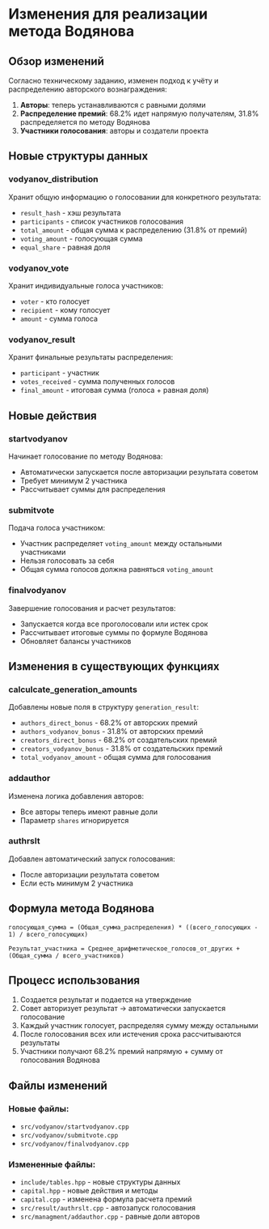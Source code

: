 # Изменения для реализации метода Водянова

## Обзор изменений

Согласно техническому заданию, изменен подход к учёту и распределению авторского вознаграждения:

1. **Авторы**: теперь устанавливаются с равными долями
2. **Распределение премий**: 68.2% идет напрямую получателям, 31.8% распределяется по методу Водянова
3. **Участники голосования**: авторы и создатели проекта

## Новые структуры данных

### vodyanov_distribution
Хранит общую информацию о голосовании для конкретного результата:
- `result_hash` - хэш результата
- `participants` - список участников голосования
- `total_amount` - общая сумма к распределению (31.8% от премий)
- `voting_amount` - голосующая сумма
- `equal_share` - равная доля

### vodyanov_vote
Хранит индивидуальные голоса участников:
- `voter` - кто голосует
- `recipient` - кому голосует
- `amount` - сумма голоса

### vodyanov_result
Хранит финальные результаты распределения:
- `participant` - участник
- `votes_received` - сумма полученных голосов
- `final_amount` - итоговая сумма (голоса + равная доля)

## Новые действия

### startvodyanov
Начинает голосование по методу Водянова:
- Автоматически запускается после авторизации результата советом
- Требует минимум 2 участника
- Рассчитывает суммы для распределения

### submitvote
Подача голоса участником:
- Участник распределяет `voting_amount` между остальными участниками
- Нельзя голосовать за себя
- Общая сумма голосов должна равняться `voting_amount`

### finalvodyanov
Завершение голосования и расчет результатов:
- Запускается когда все проголосовали или истек срок
- Рассчитывает итоговые суммы по формуле Водянова
- Обновляет балансы участников

## Изменения в существующих функциях

### calculcate_generation_amounts
Добавлены новые поля в структуру `generation_result`:
- `authors_direct_bonus` - 68.2% от авторских премий
- `authors_vodyanov_bonus` - 31.8% от авторских премий  
- `creators_direct_bonus` - 68.2% от создательских премий
- `creators_vodyanov_bonus` - 31.8% от создательских премий
- `total_vodyanov_amount` - общая сумма для голосования

### addauthor
Изменена логика добавления авторов:
- Все авторы теперь имеют равные доли
- Параметр `shares` игнорируется

### authrslt
Добавлен автоматический запуск голосования:
- После авторизации результата советом
- Если есть минимум 2 участника

## Формула метода Водянова

```
голосующая_сумма = (Общая_сумма_распределения) * ((всего_голосующих - 1) / всего_голосующих)

Результат_участника = Среднее_арифметическое_голосов_от_других + (Общая_сумма / всего_участников)
```

## Процесс использования

1. Создается результат и подается на утверждение
2. Совет авторизует результат → автоматически запускается голосование
3. Каждый участник голосует, распределяя сумму между остальными
4. После голосования всех или истечения срока рассчитываются результаты
5. Участники получают 68.2% премий напрямую + сумму от голосования Водянова

## Файлы изменений

### Новые файлы:
- `src/vodyanov/startvodyanov.cpp`
- `src/vodyanov/submitvote.cpp` 
- `src/vodyanov/finalvodyanov.cpp`

### Измененные файлы:
- `include/tables.hpp` - новые структуры данных
- `capital.hpp` - новые действия и методы
- `capital.cpp` - изменена формула расчета премий
- `src/result/authrslt.cpp` - автозапуск голосования
- `src/managment/addauthor.cpp` - равные доли авторов 